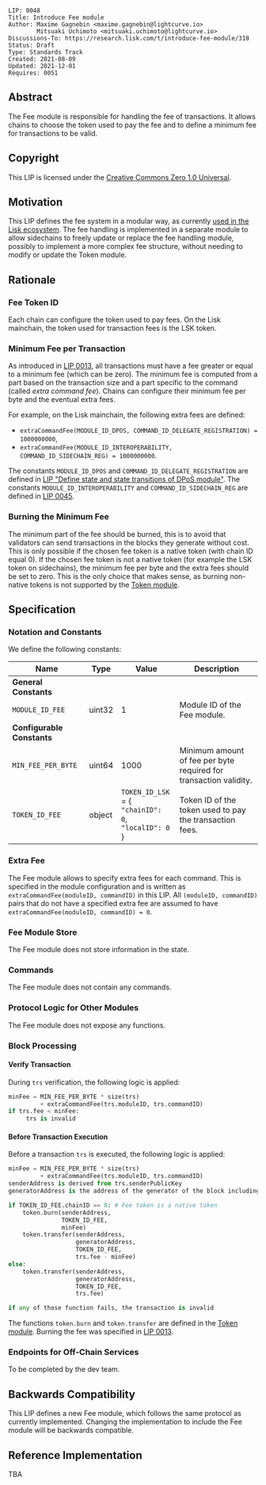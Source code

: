 ```
LIP: 0048
Title: Introduce Fee module
Author: Maxime Gagnebin <maxime.gagnebin@lightcurve.io>
        Mitsuaki Uchimoto <mitsuaki.uchimoto@lightcurve.io>
Discussions-To: https://research.lisk.com/t/introduce-fee-module/318
Status: Draft
Type: Standards Track
Created: 2021-08-09
Updated: 2021-12-01
Requires: 0051
```

## Abstract

The Fee module is responsible for handling the fee of transactions. It allows chains to choose the token used to pay the fee and to define a minimum fee for transactions to be valid.

## Copyright

This LIP is licensed under the [Creative Commons Zero 1.0 Universal](https://creativecommons.org/publicdomain/zero/1.0/).

## Motivation

This LIP defines the fee system in a modular way, as currently [used in the Lisk ecosystem][lip-0040]. The fee handling is implemented in a separate module to allow sidechains to freely update or replace the fee handling module, possibly to implement a more complex fee structure, without needing to modify or update the Token module.

## Rationale

### Fee Token ID

Each chain can configure the token used to pay fees. On the Lisk mainchain, the token used for transaction fees is the LSK token.

### Minimum Fee per Transaction

As introduced in [LIP 0013][lip-0013], all transactions must have a fee greater or equal to a minimum fee (which can be zero). The minimum fee is computed from a part based on the transaction size and a part specific to the command (called _extra command fee_). Chains can configure their minimum fee per byte and the eventual extra fees.

For example, on the Lisk mainchain, the following extra fees are defined:

* `extraCommandFee(MODULE_ID_DPOS, COMMAND_ID_DELEGATE_REGISTRATION) = 1000000000`,
* `extraCommandFee(MODULE_ID_INTEROPERABILITY, COMMAND_ID_SIDECHAIN_REG) = 1000000000`.

The constants `MODULE_ID_DPOS` and `COMMAND_ID_DELEGATE_REGISTRATION` are defined in [LIP "Define state and state transitions of DPoS module"][research:dpos-module].  The constants `MODULE_ID_INTEROPERABILITY` and `COMMAND_ID_SIDECHAIN_REG` are defined in [LIP 0045][lip-0045].

### Burning the Minimum Fee

The minimum part of the fee should be burned, this is to avoid that validators can send transactions in the blocks they generate without cost. This is only possible if the chosen fee token is a native token (with chain ID equal 0). If the chosen fee token is not a native token (for example the LSK token on sidechains), the minimum fee per byte and the extra fees should be set to zero. This is the only choice that makes sense, as burning non-native tokens is not supported by the [Token module][research:token-module].

## Specification

### Notation and Constants

We define the following constants:

| Name                       | Type    | Value                                                                 | Description                                                       |
|----------------------------|---------| ----------------------------------------------------------------------|-------------------------------------------------------------------|
| **General Constants**      |         |                                                                       |                                                                   |
| `MODULE_ID_FEE`            | uint32  | 1                                                                     | Module ID of the Fee module.                                      |
| **Configurable Constants** |         |                                                                       |                                                                   |
| `MIN_FEE_PER_BYTE`         | uint64  | 1000                                                                  | Minimum amount of fee per byte required for transaction validity. |
| `TOKEN_ID_FEE`             | object  | `TOKEN_ID_LSK` = {<br /> `"chainID": 0`, <br /> `"localID": 0`<br />} | Token ID of the token used to pay the transaction fees.           |

### Extra Fee

The Fee module allows to specify extra fees for each command. This is specified in the module configuration and is written as `extraCommandFee(moduleID, commandID)` in this LIP.  All `(moduleID, commandID)` pairs that do not have a specified extra fee are assumed to have `extraCommandFee(moduleID, commandID) = 0`.

### Fee Module Store

The Fee module does not store information in the state.

### Commands

The Fee module does not contain any commands.

### Protocol Logic for Other Modules

The Fee module does not expose any functions.

### Block Processing

#### Verify Transaction

During `trs` verification, the following logic is applied:

```python
minFee = MIN_FEE_PER_BYTE * size(trs)
         + extraCommandFee(trs.moduleID, trs.commandID)
if trs.fee < minFee:
     trs is invalid
```

#### Before Transaction Execution

Before a transaction `trs` is executed, the following logic is applied:

```python
minFee = MIN_FEE_PER_BYTE * size(trs)
         + extraCommandFee(trs.moduleID, trs.commandID)
senderAddress is derived from trs.senderPublicKey
generatorAddress is the address of the generator of the block including trs

if TOKEN_ID_FEE.chainID == 0: # Fee token is a native token
    token.burn(senderAddress,
               TOKEN_ID_FEE,
               minFee)
    token.transfer(senderAddress,
                   generatorAddress,
                   TOKEN_ID_FEE,
                   trs.fee - minFee)
else:
    token.transfer(senderAddress,
                   generatorAddress,
                   TOKEN_ID_FEE,
                   trs.fee)

if any of those function fails, the transaction is invalid
```

The functions `token.burn` and `token.transfer` are defined in the [Token module][research:token-module]. Burning the fee was specified in [LIP 0013](LIP-0013).

### Endpoints for Off-Chain Services

To be completed by the dev team.

## Backwards Compatibility

This LIP defines a new Fee module, which follows the same protocol as currently implemented. Changing the implementation to include the Fee module will be backwards compatible.

## Reference Implementation

TBA

[lip-0013]: https://github.com/LiskHQ/lips/blob/main/proposals/lip-0013.md
[lip-0040]: https://github.com/LiskHQ/lips/blob/main/proposals/lip-0040.md
[lip-0045]: https://github.com/LiskHQ/lips/blob/main/proposals/lip-0045.md
[research:dpos-module]: https://research.lisk.com/t/define-state-and-state-transitions-of-dpos-module/320
[research:token-module]: https://research.lisk.com/t/define-state-and-state-transitions-of-token-module/295
